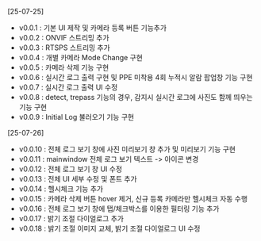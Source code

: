 [25-07-25]  
- v0.0.1 : 기본 UI 제작 및 카메라 등록 버튼 기능추가  
- v0.0.2 : ONVIF 스트리밍 추가  
- v0.0.3 : RTSPS 스트리밍 추가  
- v0.0.4 : 개별 카메라 Mode Change 구현  
- v0.0.5 : 카메라 삭제 기능 구현  
- v0.0.6 : 실시간 로그 출력 구현 및 PPE 미착용 4회 누적시 알람 팝업창 기능 구현  
- v0.0.7 : 실시간 로그 출력 UI 수정  
- v0.0.8 : detect, trepass 기능의 경우, 감지시 실시간 로그에 사진도 함께 띄우는 기능 구현
- v0.0.9 : Initial Log 불러오기 기능 구현  
  
[25-07-26]
- v0.0.10 : 전체 로그 보기 창에 사진 미리보기 창 추가 및 미리보기 기능 구현  
- v0.0.11 : mainwindow 전체 로그 보기 텍스트 -> 아이콘 변경  
- v0.0.12 : 전체 로그 보기 창 UI 수정  
- v0.0.13 : 전체 UI 세부 수정 및 폰트 추가  
- v0.0.14 : 헬시체크 기능 추가  
- v0.0.15 : 카메라 삭제 버튼 hover 제거, 신규 등록 카메라만 헬시체크 자동 수행  
- v0.0.16 : 전체 로그 보기 창에 탭/체크박스를 이용한 필터링 기능 추가  
- v0.0.17 : 밝기 조절 다이얼로그 추가
- v0.0.18 : 밝기 조절 이미지 교체, 밝기 조절 다이얼로그 UI 수정